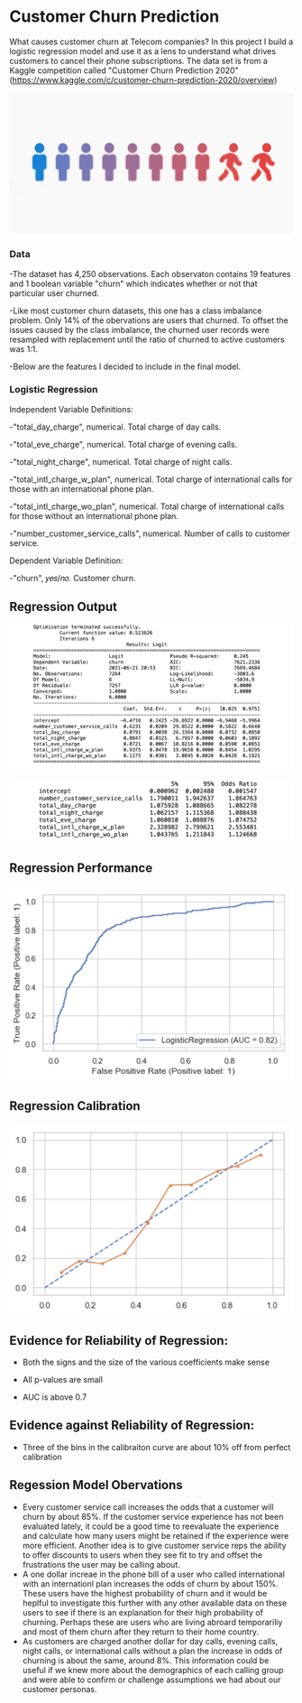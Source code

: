 # Customer Churn Prediction

What causes customer churn at Telecom companies? In this project I build a logistic regression model and use it as a lens to understand what drives customers to cancel their phone subscriptions. The data set is from a Kaggle competition called "Customer Churn Prediction 2020" (https://www.kaggle.com/c/customer-churn-prediction-2020/overview)

![Churn](PNGs/CHURN.png)

### Data

-The dataset has 4,250 observations. Each observaton contains 19 features and 1 boolean variable "churn" which indicates whether or not that particular user churned.

-Like most customer churn datasets, this one has a class imbalance problem. Only 14% of the obervations are users that churned. To offset the issues caused by the class imbalance, the churned user records were resampled with replacement until the ratio of churned to active customers was 1:1.

-Below are the features I decided to include in the final model.

### Logistic Regression

Independent Variable Definitions:

-"total_day_charge", numerical. Total charge of day calls.

-"total_eve_charge", numerical. Total charge of evening calls.

-"total_night_charge", numerical. Total charge of night calls.

-"total_intl_charge_w_plan", numerical. Total charge of international calls for those with an international phone plan.

-"total_intl_charge_wo_plan", numerical. Total charge of international calls for those without an international phone plan.

-"number_customer_service_calls", numerical. Number of calls to customer service.


Dependent Variable Definition:

-"churn", 𝑦𝑒𝑠/𝑛𝑜. Customer churn.

## Regression Output

![Regression](PNGs/regression.png)

![Odds_Ratio](PNGs/odds_ratio.png)


## Regression Performance


<img src="https://github.com/amatthiessen/Portfolio/blob/master/Customer_Churn_Regression/PNGs/ROC.png" width="600">


## Regression Calibration

<img src="https://github.com/amatthiessen/Portfolio/blob/master/Customer_Churn_Regression/PNGs/calibration.png" width="600">

## Evidence for Reliability of Regression:

- Both the signs and the size of the various coefficients make sense

- All p-values are small

- AUC is above 0.7

## Evidence against Reliability of Regression:

- Three of the bins in the calibraiton curve are about 10% off from perfect calibration

## Regession Model Obervations
- Every customer service call increases the odds that a customer will churn by about 85%. If the customer service experience has not been evaluated lately, it could be a good time to reevaluate the experience and calculate how many users might be retained if the experience were more efficient. Another idea is to give customer service reps the ability to offer discounts to users when they see fit to try and offset the frustrations the user may be calling about.
- A one dollar increae in the phone bill of a user who called international with an internationl plan increases the odds of churn by about 150%. These users have the highest probability of churn and it would be heplful to investigate this further with any other available data on these users to see if there is an explanation for their high probability of churning. Perhaps these are users who are living abroard temporariliy and most of them churn after they return to their home country.
- As customers are charged another dollar for day calls, evening calls, night calls, or international calls without a plan the increase in odds of churning is about the same, around 8%. This information could be useful if we knew more about the demographics of each calling group and were able to confirm or challenge assumptions we had about our customer personas.

